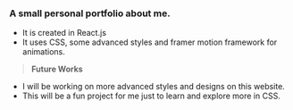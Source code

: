 ### A small personal portfolio about me.

- It is created in React.js
- It uses CSS, some advanced styles and framer motion framework for animations.

> **Future Works**

- I will be working on more advanced styles and designs on this website.
- This will be a fun project for me just to learn and explore more in CSS.
